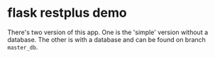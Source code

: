 # flask restplus demo


There's two version of this app. One is the 'simple' version without
a database. The other is with a database and can be found on branch
`master_db`.
